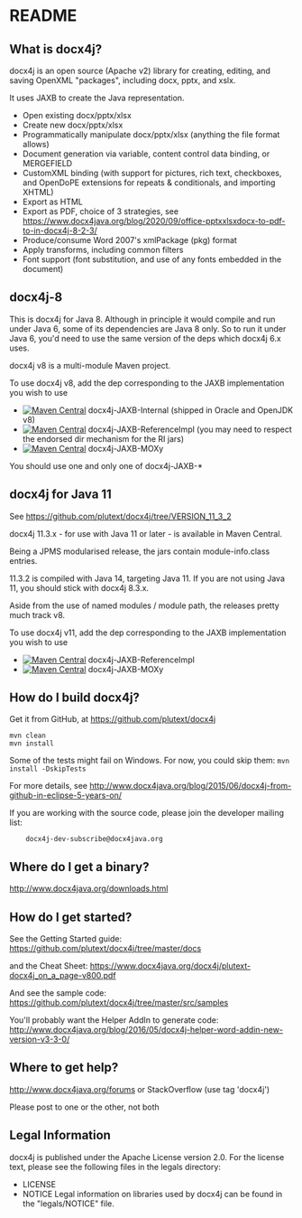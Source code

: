 README
======


What is docx4j?
---------------

docx4j is an open source (Apache v2) library for creating, editing, and saving OpenXML "packages", including docx, pptx, and xslx. 

It uses JAXB to create the Java representation.

- Open existing docx/pptx/xlsx 
- Create new docx/pptx/xlsx 
- Programmatically manipulate docx/pptx/xlsx (anything the file format allows)
- Document generation via variable, content control data binding, or MERGEFIELD
- CustomXML binding (with support for pictures, rich text, checkboxes, and OpenDoPE extensions for repeats & conditionals, and importing XHTML) 
- Export as HTML
- Export as PDF, choice of 3 strategies, see https://www.docx4java.org/blog/2020/09/office-pptxxlsxdocx-to-pdf-to-in-docx4j-8-2-3/ 
- Produce/consume Word 2007's xmlPackage (pkg) format
- Apply transforms, including common filters
- Font support (font substitution, and use of any fonts embedded in the document) 

docx4j-8
--------

This is docx4j for Java 8. Although in principle it would compile and run under Java 6, some of its
dependencies are Java 8 only.  So to run it under Java 6, you'd need to use the same version of the deps
which docx4j 6.x uses.

docx4j v8 is a multi-module Maven project.

To use docx4j v8, add the dep corresponding to the JAXB implementation you wish to use

* [![Maven Central](https://maven-badges.herokuapp.com/maven-central/org.docx4j/docx4j-JAXB-Internal/badge.svg?gav=true)](https://maven-badges.herokuapp.com/maven-central/org.docx4j/docx4j-JAXB-Internal?gav=true)
 docx4j-JAXB-Internal (shipped in Oracle and OpenJDK v8)
* [![Maven Central](https://maven-badges.herokuapp.com/maven-central/org.docx4j/docx4j-JAXB-ReferenceImpl/badge.svg?gav=true)](https://maven-badges.herokuapp.com/maven-central/org.docx4j/docx4j-JAXB-ReferenceImpl?gav=true)
 docx4j-JAXB-ReferenceImpl (you may need to respect the endorsed dir mechanism for the RI jars)
* [![Maven Central](https://maven-badges.herokuapp.com/maven-central/org.docx4j/docx4j-JAXB-MOXy/badge.svg?gav=true)](https://maven-badges.herokuapp.com/maven-central/org.docx4j/docx4j-JAXB-MOXy?gav=true)
 docx4j-JAXB-MOXy

You should use one and only one of docx4j-JAXB-* 


docx4j for Java 11
------------------

See https://github.com/plutext/docx4j/tree/VERSION_11_3_2

docx4j 11.3.x - for use with Java 11 or later - is available in Maven Central.

Being a JPMS modularised release, the jars contain module-info.class entries.

11.3.2 is compiled with Java 14, targeting Java 11. If you are not using Java 11, you should stick with docx4j 8.3.x.

Aside from the use of named modules / module path, the releases pretty much track v8. 

To use docx4j v11, add the dep corresponding to the JAXB implementation you wish to use

* [![Maven Central](https://maven-badges.herokuapp.com/maven-central/org.docx4j/docx4j-JAXB-ReferenceImpl/badge.svg)](https://maven-badges.herokuapp.com/maven-central/org.docx4j/docx4j-JAXB-ReferenceImpl)
 docx4j-JAXB-ReferenceImpl
* [![Maven Central](https://maven-badges.herokuapp.com/maven-central/org.docx4j/docx4j-JAXB-MOXy/badge.svg)](https://maven-badges.herokuapp.com/maven-central/org.docx4j/docx4j-JAXB-MOXy)
 docx4j-JAXB-MOXy


How do I build docx4j?
----------------------

Get it from GitHub, at https://github.com/plutext/docx4j

```
mvn clean
mvn install
```

Some of the tests might fail on Windows.  For now, you could skip them: `mvn install -DskipTests`  

For more details, see http://www.docx4java.org/blog/2015/06/docx4j-from-github-in-eclipse-5-years-on/

If you are working with the source code, please join the developer
mailing list:

        docx4j-dev-subscribe@docx4java.org


Where do I get a binary?
------------------------

http://www.docx4java.org/downloads.html

How do I get started?
------------------

See the Getting Started guide:  https://github.com/plutext/docx4j/tree/master/docs

and the Cheat Sheet:  https://www.docx4java.org/docx4j/plutext-docx4j_on_a_page-v800.pdf

And see the sample code:  https://github.com/plutext/docx4j/tree/master/src/samples

You'll probably want the Helper AddIn to generate code:  http://www.docx4java.org/blog/2016/05/docx4j-helper-word-addin-new-version-v3-3-0/



Where to get help?
------------------

http://www.docx4java.org/forums or StackOverflow (use tag 'docx4j')

Please post to one or the other, not both


Legal Information
-----------------

docx4j is published under the Apache License version 2.0. For the license
text, please see the following files in the legals directory:
- LICENSE
- NOTICE
Legal information on libraries used by docx4j can be found in the 
"legals/NOTICE" file.
